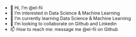 - 👋 Hi, I’m @el-fii
- 👀 I’m interested in Data Science & Machine Learning
- 🌱 I’m currently learning Data Science & Machine Learning
- 💞️ I’m looking to collaborate on Github and Linkedin
- 📫 How to reach me: message me @el-fii on Github

<!---
el-fii/el-fii is a ✨ special ✨ repository because its `README.md` (this file) appears on your GitHub profile.
You can click the Preview link to take a look at your changes.
--->
